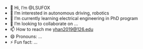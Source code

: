 - 👋 Hi, I’m @LSUFOX
- 👀 I’m interested in autonomous driving, robotics
- 🌱 I’m currently learning electrical engineering in PhD program
- 💞️ I’m looking to collaborate on ...
- 📫 How to reach me yhan2019@126.edu
- 😄 Pronouns: ...
- ⚡ Fun fact: ...

<!---
LSUFOX/LSUFOX is a ✨ special ✨ repository because its `README.md` (this file) appears on your GitHub profile.
You can click the Preview link to take a look at your changes.
--->
